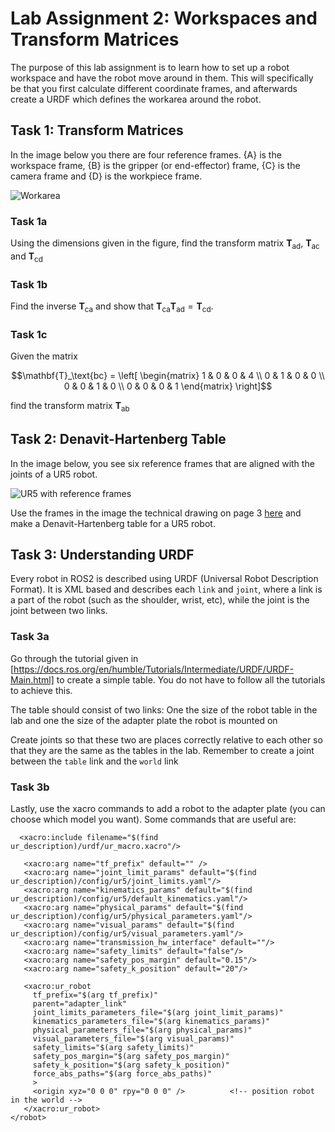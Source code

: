 # Lab Assignment 2: Workspaces and Transform Matrices
The purpose of this lab assignment is to learn how to set up a robot workspace and have the robot move around in them. This will specifically be that you first calculate different coordinate frames, and afterwards create a URDF which defines the workarea around the robot.

## Task 1: Transform Matrices
In the image below you there are four reference frames. {A} is the workspace frame, {B} is the gripper (or end-effector) frame, {C} is the camera frame and {D} is the workpiece frame. 

![Workarea](workarea.png)

### Task 1a
Using the dimensions  given in the figure, find the transform matrix $`\mathbf{T}_\text{ad}`$, $`\mathbf{T}_\text{ac}`$ and $`\mathbf{T}_\text{cd}`$

### Task 1b
Find the inverse $`\mathbf{T}_\text{ca}`$ and show that $`\mathbf{T}_\text{ca}\mathbf{T}_\text{ad}=\mathbf{T}_\text{cd}`$.

### Task 1c
Given the matrix
```math
\mathbf{T}_\text{bc} = \left[
    \begin{matrix}
        1 & 0 & 0 & 4 \\
        0 & 1 & 0 & 0 \\
        0 & 0 & 1 & 0 \\
        0 & 0 & 0 & 1
    \end{matrix}
\right]
```
find the transform matrix $\mathbf{T}_\text{ab}$

## Task 2: Denavit-Hartenberg Table
In the image below, you see six reference frames that are aligned with the joints of a UR5 robot.

![UR5 with reference frames](ur5_frames.png)

Use the frames in the image the technical drawing on page 3 [here](https://www.synerbotwelding.com/wp-content/uploads/2020/09/area-de-trabajo-de-ur5.pdf) and make a Denavit-Hartenberg table for a UR5 robot.

## Task 3: Understanding URDF
Every robot in ROS2 is described using URDF (Universal Robot Description Format). It is XML based and describes each `link` and `joint`, where a link is a part of the robot (such as the shoulder, wrist, etc), while the joint is the joint between two links.

### Task 3a
Go through the tutorial given in [https://docs.ros.org/en/humble/Tutorials/Intermediate/URDF/URDF-Main.html] to create a simple table. You do not have to follow all the tutorials to achieve this.

The table should consist of two links: One the size of the robot table in the lab and one the size of the adapter plate the robot is mounted on

Create joints so that these two are places correctly relative to each other so that they are the same as the tables in the lab. Remember to create a joint between the `table` link and the `world` link

### Task 3b
Lastly, use the xacro commands to add a robot to the adapter plate (you can choose which model you want). Some commands that are useful are:
```
  <xacro:include filename="$(find ur_description)/urdf/ur_macro.xacro"/>
```
```
   <xacro:arg name="tf_prefix" default="" />
   <xacro:arg name="joint_limit_params" default="$(find ur_description)/config/ur5/joint_limits.yaml"/>
   <xacro:arg name="kinematics_params" default="$(find ur_description)/config/ur5/default_kinematics.yaml"/>
   <xacro:arg name="physical_params" default="$(find ur_description)/config/ur5/physical_parameters.yaml"/>
   <xacro:arg name="visual_params" default="$(find ur_description)/config/ur5/visual_parameters.yaml"/>
   <xacro:arg name="transmission_hw_interface" default=""/>
   <xacro:arg name="safety_limits" default="false"/>
   <xacro:arg name="safety_pos_margin" default="0.15"/>
   <xacro:arg name="safety_k_position" default="20"/>
```
```
   <xacro:ur_robot
     tf_prefix="$(arg tf_prefix)"
     parent="adapter_link"
     joint_limits_parameters_file="$(arg joint_limit_params)"
     kinematics_parameters_file="$(arg kinematics_params)"
     physical_parameters_file="$(arg physical_params)"
     visual_parameters_file="$(arg visual_params)"
     safety_limits="$(arg safety_limits)"
     safety_pos_margin="$(arg safety_pos_margin)"
     safety_k_position="$(arg safety_k_position)"
     force_abs_paths="$(arg force_abs_paths)"
     >
     <origin xyz="0 0 0" rpy="0 0 0" />          <!-- position robot in the world -->
   </xacro:ur_robot>
</robot>
```